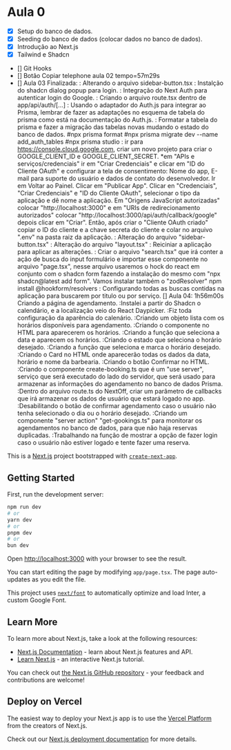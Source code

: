 # Aula 0
- [x] Setup do banco de dados.
- [x] Seeding do banco de dados (colocar dados no banco de dados).
- [x] Introdução ao Next.js
- [x] Tailwind e Shadcn
- [] Git Hooks
- [] Botão Copiar telephone aula 02 tempo=57m29s
- [] Aula 03 Finalizada:
    : Alterando o arquivo sidebar-button.tsx
    : Instalção do shadcn dialog popup para login.
    : Integração do Next Auth para autenticar login do Google.
    : Criando o arquivo route.tsx dentro de app/api/auth/[...]
    : Usando o adaptador do Auth.js para integrar ao Prisma, lembrar de fazer as adaptações no esquema de tabela do prisma como está na documentação do Auth.js.
    : Formatar a tabela do prisma e fazer a migração das tabelas novas mudando o estado do banco de dados. #npx prisma format #npx prisma migrate dev --name add_auth_tables #npx prisma studio
    : ir para https://console.cloud.google.com, criar um novo projeto para criar o GOOGLE_CLIENT_ID e GOOGLE_CLIENT_SECRET. *em "APIs e serviços/credenciais" ir em "Criar Credenciais" e clicar em "ID do Cliente OAuth" e configurar a tela de consentimento: Nome do app, E-mail para suporte do usuário e dados de contato do desenvolvedor. Ir em Voltar ao Painel. Clicar em "Publicar App". Clicar en "Credenciais", "Criar Credenciais" e "ID do Cliente OAuth", selecionar o tipo da aplicação e dê nome a aplicação. Em "Origens JavaScript autorizadas" colocar "http://localhost:3000" e em "URIs de redirecionamento autorizados" colocar "http://localhost:3000/api/auth/callback/google" depois clicar em "Criar". Então, após criar o "Cliente OAuth criado" copiar o ID do cliente e a chave secreta do cliente e colar no arquivo ".env" na pasta raiz da aplicação.
    : Alteração do arquivo "sidebar-button.tsx"
    : Alteração do arquivo "layout.tsx"
    : Reiciniar a aplicação para aplicar as alterações.
    : Criar o arquivo "search.tsx" que irá conter a ação de busca do input formulário e importar esse componente no arquivo "page.tsx", nesse arquivo usaremos o hock do react em conjunto com o shadcn form fazendo a instalação do mesmo com "npx shadcn@latest add form". Vamos instalar também o "zodResolver" npm install @hookform/resolvers
    : Configurando todas as buscas contidas na aplicação para buscarem por titulo ou por serviço.
[] Aula 04: 1h56m00s Criando  a página de agendamento.
    :Instalei a partir do Shadcn o calendário, e a localização veio do React Daypicker.
    :Fiz toda configuração da aparência do calenário.
    :Criando um objeto lista com os horários disponíveis para agendamento.
    :Criando o componente no HTML para aparecerem os horários.
    :Criando a função que seleciona a data e aparecem os horários.
    :Criando o estado que seleciona o horário desejado.
    :Criando a função que seleciona e marca o horário desejado.
    :Criando o Card no HTML onde aparecerão todas os dados da data, horário e nome da barbearia.
    :Criando o botão Confirmar no HTML.
    :Criando o componente create-booking.ts que é um "use server", serviço que será executado do lado do servidor, que será usado para armazenar as informações do agendamento no banco de dados Prisma.
    :Dentro do arquivo route.ts do NextOff, criar um parâmetro de callbacks que irá armazenar os dados de usuário que estará logado no app.
    :Desabilitando o botão de confirmar agendamento caso o usuário não tenha selecionado o dia ou o horário desejado.
    :Criando um componente "server action" "get-gookings.ts" para monitorar os agendamentos no banco de dados, para que não haja reservas duplicadas.
    :Trabalhando na função de mostrar a opção de fazer login caso o usuário não estiver logado e tente fazer uma reserva.


This is a [Next.js](https://nextjs.org/) project bootstrapped with [`create-next-app`](https://github.com/vercel/next.js/tree/canary/packages/create-next-app).

## Getting Started

First, run the development server:

```bash
npm run dev
# or
yarn dev
# or
pnpm dev
# or
bun dev
```

Open [http://localhost:3000](http://localhost:3000) with your browser to see the result.

You can start editing the page by modifying `app/page.tsx`. The page auto-updates as you edit the file.

This project uses [`next/font`](https://nextjs.org/docs/basic-features/font-optimization) to automatically optimize and load Inter, a custom Google Font.

## Learn More

To learn more about Next.js, take a look at the following resources:

- [Next.js Documentation](https://nextjs.org/docs) - learn about Next.js features and API.
- [Learn Next.js](https://nextjs.org/learn) - an interactive Next.js tutorial.

You can check out [the Next.js GitHub repository](https://github.com/vercel/next.js/) - your feedback and contributions are welcome!

## Deploy on Vercel

The easiest way to deploy your Next.js app is to use the [Vercel Platform](https://vercel.com/new?utm_medium=default-template&filter=next.js&utm_source=create-next-app&utm_campaign=create-next-app-readme) from the creators of Next.js.

Check out our [Next.js deployment documentation](https://nextjs.org/docs/deployment) for more details.
